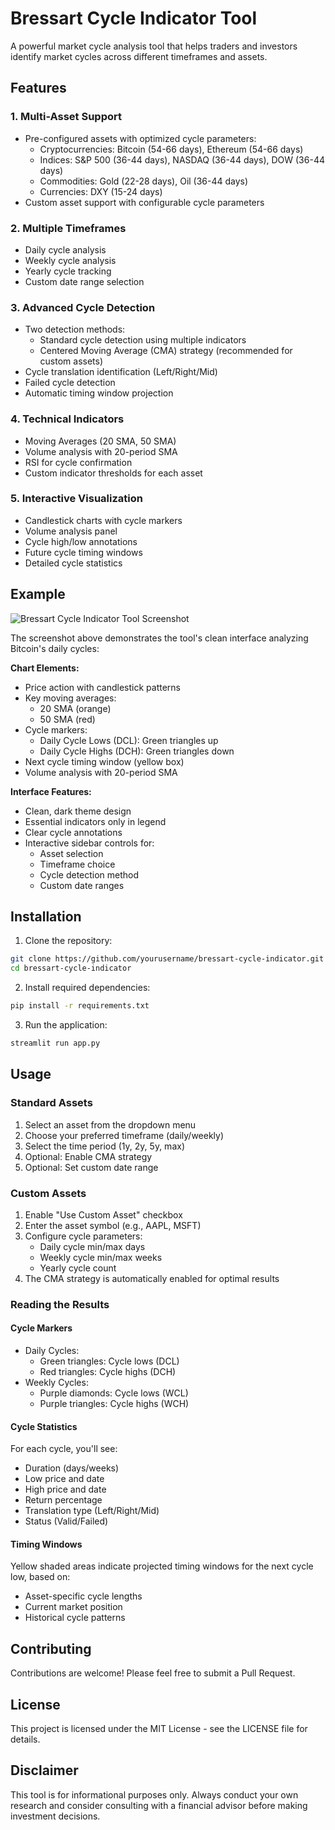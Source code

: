 # Bressart Cycle Indicator Tool

A powerful market cycle analysis tool that helps traders and investors identify market cycles across different timeframes and assets.

## Features

### 1. Multi-Asset Support
- Pre-configured assets with optimized cycle parameters:
  - Cryptocurrencies: Bitcoin (54-66 days), Ethereum (54-66 days)
  - Indices: S&P 500 (36-44 days), NASDAQ (36-44 days), DOW (36-44 days)
  - Commodities: Gold (22-28 days), Oil (36-44 days)
  - Currencies: DXY (15-24 days)
- Custom asset support with configurable cycle parameters

### 2. Multiple Timeframes
- Daily cycle analysis
- Weekly cycle analysis
- Yearly cycle tracking
- Custom date range selection

### 3. Advanced Cycle Detection
- Two detection methods:
  - Standard cycle detection using multiple indicators
  - Centered Moving Average (CMA) strategy (recommended for custom assets)
- Cycle translation identification (Left/Right/Mid)
- Failed cycle detection
- Automatic timing window projection

### 4. Technical Indicators
- Moving Averages (20 SMA, 50 SMA)
- Volume analysis with 20-period SMA
- RSI for cycle confirmation
- Custom indicator thresholds for each asset

### 5. Interactive Visualization
- Candlestick charts with cycle markers
- Volume analysis panel
- Cycle high/low annotations
- Future cycle timing windows
- Detailed cycle statistics

## Example

![Bressart Cycle Indicator Tool Screenshot](screenshot.png)

The screenshot above demonstrates the tool's clean interface analyzing Bitcoin's daily cycles:

**Chart Elements:**
- Price action with candlestick patterns
- Key moving averages:
  - 20 SMA (orange)
  - 50 SMA (red)
- Cycle markers:
  - Daily Cycle Lows (DCL): Green triangles up
  - Daily Cycle Highs (DCH): Green triangles down
- Next cycle timing window (yellow box)
- Volume analysis with 20-period SMA

**Interface Features:**
- Clean, dark theme design
- Essential indicators only in legend
- Clear cycle annotations
- Interactive sidebar controls for:
  - Asset selection
  - Timeframe choice
  - Cycle detection method
  - Custom date ranges

## Installation

1. Clone the repository:
```bash
git clone https://github.com/yourusername/bressart-cycle-indicator.git
cd bressart-cycle-indicator
```

2. Install required dependencies:
```bash
pip install -r requirements.txt
```

3. Run the application:
```bash
streamlit run app.py
```

## Usage

### Standard Assets
1. Select an asset from the dropdown menu
2. Choose your preferred timeframe (daily/weekly)
3. Select the time period (1y, 2y, 5y, max)
4. Optional: Enable CMA strategy
5. Optional: Set custom date range

### Custom Assets
1. Enable "Use Custom Asset" checkbox
2. Enter the asset symbol (e.g., AAPL, MSFT)
3. Configure cycle parameters:
   - Daily cycle min/max days
   - Weekly cycle min/max weeks
   - Yearly cycle count
4. The CMA strategy is automatically enabled for optimal results

### Reading the Results

#### Cycle Markers
- Daily Cycles:
  - Green triangles: Cycle lows (DCL)
  - Red triangles: Cycle highs (DCH)
- Weekly Cycles:
  - Purple diamonds: Cycle lows (WCL)
  - Purple triangles: Cycle highs (WCH)

#### Cycle Statistics
For each cycle, you'll see:
- Duration (days/weeks)
- Low price and date
- High price and date
- Return percentage
- Translation type (Left/Right/Mid)
- Status (Valid/Failed)

#### Timing Windows
Yellow shaded areas indicate projected timing windows for the next cycle low, based on:
- Asset-specific cycle lengths
- Current market position
- Historical cycle patterns

## Contributing

Contributions are welcome! Please feel free to submit a Pull Request.

## License

This project is licensed under the MIT License - see the LICENSE file for details.

## Disclaimer

This tool is for informational purposes only. Always conduct your own research and consider consulting with a financial advisor before making investment decisions.
